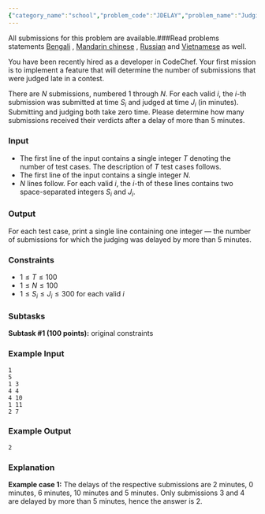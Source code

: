 ```yaml
---
{"category_name":"school","problem_code":"JDELAY","problem_name":"Judging Delay","languages_supported":{"0":"C","1":"CPP14","2":"JAVA","3":"PYTH","4":"PYTH 3.6","5":"PYPY","6":"CS2","7":"PAS fpc","8":"PAS gpc","9":"RUBY","10":"PHP","11":"GO","12":"NODEJS","13":"HASK","14":"rust","15":"SCALA","16":"swift","17":"D","18":"PERL","19":"FORT","20":"WSPC","21":"ADA","22":"CAML","23":"ICK","24":"BF","25":"ASM","26":"CLPS","27":"PRLG","28":"ICON","29":"SCM qobi","30":"PIKE","31":"ST","32":"NICE","33":"LUA","34":"BASH","35":"NEM","36":"LISP sbcl","37":"LISP clisp","38":"SCM guile","39":"JS","40":"ERL","41":"TCL","42":"kotlin","43":"PERL6","44":"TEXT","45":"SCM chicken","46":"PYP3","47":"CLOJ","48":"COB","49":"FS"},"max_timelimit":1,"source_sizelimit":50000,"problem_author":"kingofnumbers","problem_tester":null,"date_added":"28-09-2018","tags":{"0":"cakewalk","1":"kingofnumbers","2":"ltime64","3":"simulation","4":"taran_1407"},"editorial_url":"https://discuss.codechef.com/problems/JDELAY","time":{"view_start_date":1538240402,"submit_start_date":1538240402,"visible_start_date":1538240402,"end_date":1735669800},"is_direct_submittable":false,"layout":"problem"}
---
```

<span class="solution-visible-txt">All submissions for this problem are available.</span>###Read problems statements [Bengali](http://www.codechef.com/download/translated/LTIME64/bengali/JDELAY.pdf) , [Mandarin chinese](http://www.codechef.com/download/translated/LTIME64/mandarin/JDELAY.pdf) , [Russian](http://www.codechef.com/download/translated/LTIME64/russian/JDELAY.pdf) and [Vietnamese](http://www.codechef.com/download/translated/LTIME64/vietnamese/JDELAY.pdf) as well.


You have been recently hired as a developer in CodeChef. Your first mission is to implement a feature that will determine the number of submissions that were judged late in a contest.

There are $N$ submissions, numbered $1$ through $N$. For each valid $i$, the $i$-th submission was submitted at time $S_i$ and judged at time $J_i$ (in minutes). Submitting and judging both take zero time. Please determine how many submissions received their verdicts after a delay of more than $5$ minutes.

### Input
- The first line of the input contains a single integer $T$ denoting the number of test cases. The description of $T$ test cases follows.
- The first line of the input contains a single integer $N$.
- $N$ lines follow. For each valid $i$, the $i$-th of these lines contains two space-separated integers $S_i$ and $J_i$.

### Output
For each test case, print a single line containing one integer — the number of submissions for which the judging was delayed by more than 5 minutes.

### Constraints 
- $1 \le T \le 100$
- $1 \le N \le 100$
- $1 \le S_i \le J_i \le 300$ for each valid $i$

### Subtasks
**Subtask #1 (100 points):** original constraints

### Example Input
```
1
5
1 3
4 4
4 10
1 11
2 7
```

### Example Output
```
2
```
	
### Explanation
**Example case 1:** The delays of the respective submissions are $2$ minutes, $0$ minutes, $6$ minutes, $10$ minutes and $5$ minutes. Only submissions $3$ and $4$ are delayed by more than $5$ minutes, hence the answer is $2$.
